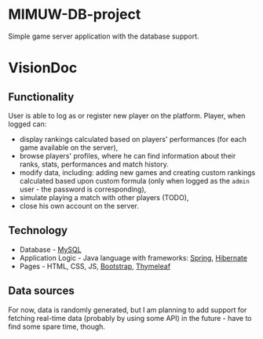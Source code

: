 # MIMUW-DB-project

Simple game server application with the database support.

# VisionDoc

## Functionality

User is able to log as or register new player on the platform. Player, when logged can:
* display rankings calculated based on players' performances (for each game available on the server),
* browse players' profiles, where he can find information about their ranks, stats, performances and match history.
* modify data, including: adding new games and creating custom rankings calculated based upon custom formula (only when logged as the `admin` user - the password is corresponding),
* simulate playing a match with other players (TODO),
* close his own account on the server.

## Technology

* Database - [MySQL](https://www.mysql.com/)
* Application Logic - Java language with frameworks: [Spring](https://spring.io/), [Hibernate](https://hibernate.org/)
* Pages - HTML, CSS, JS, [Bootstrap](https://getbootstrap.com/), [Thymeleaf](https://www.thymeleaf.org/)

## Data sources

For now, data is randomly generated, but I am planning to add support for fetching real-time data (probably by using some API) in the future - have to find some spare time, though.